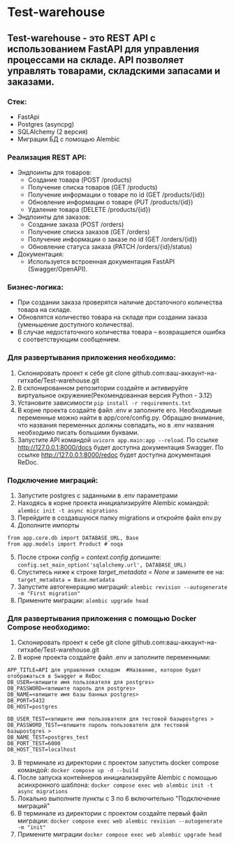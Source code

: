 # Test-warehouse
## Test-warehouse - это REST API с использованием FastAPI для управления процессами на складе. API позволяет управлять товарами, складскими запасами и заказами. ##
### Стек:
* FastApi
* Postgres (asyncpg)
* SQLAlchemy (2 версия)
* Миграции БД с помощью Alembic
### Реализация REST API:
* Эндпоинты для товаров:
  - Создание товара (POST /products)
  - Получение списка товаров (GET /products)
  - Получение информации о товаре по id (GET /products/{id})
  - Обновление информации о товаре (PUT /products/{id})
  - Удаление товара (DELETE /products/{id})
* Эндпоинты для заказов:
  - Создание заказа (POST /orders)
  - Получение списка заказов (GET /orders)
  - Получение информации о заказе по id (GET /orders/{id})
  - Обновление статуса заказа (PATCH /orders/{id}/status)
* Документация:
  - Используется встроенная документация FastAPI (Swagger/OpenAPI).
### Бизнес-логика:
* При создании заказа проверятся наличие достаточного количества товара на складе.
* Обновлятся количество товара на складе при создании заказа (уменьшение доступного количества).
* В случае недостаточного количества товара – возвращается ошибка с соответствующим сообщением.
### Для развертывания приложения необходимо:
1. Склонировать проект к себе git clone github.com:ваш-аккаунт-на-гитхабе/Test-warehouse.git
2. В склонированном репозитории создайте и активируйте виртуальное окружение(Рекомендованная версия Python - 3.12)
3. Установите зависимости ```pip install -r requirements.txt```
4. В корне проекта создайте файл .env и заполните его. Необходимые переменные можно найти в app/core/config.py. Обращаю внимание, что названия переменных должны совпадать, но в .env названия необходимо писать большими буквами.
5. Запустите API командой ```uvicorn app.main:app --reload```. По ссылке http://127.0.0.1:8000/docs будет доступна документация Swagger. По ссылке http://127.0.0.1:8000/redoc будет доступна документация ReDoc.
### Подключение миграций:
1. Запустите postgres с заданными в .env параметрами
2. Находясь в корне проекта инициализируйте Alembic командой:
```alembic init -t async migrations```
3. Перейдите в создавшуюся папку migrations и откройте файл env.py
5. Дополните импорты 
```
from app.core.db import DATABASE_URL, Base
from app.models import Product # noqa
```
5. После строки *config = context.config* допишите:
```config.set_main_option('sqlalchemy.url', DATABASE_URL)```
6. Спуститесь ниже к строке *target_metadata = None* и замените ее на:
```target_metadata = Base.metadata```
7. Запустите автогенерацию миграций:
```alembic revision --autogenerate -m "First migration"```
8. Примените миграции:
```alembic upgrade head ```
### Для развертывания приложения с помощью Docker Compose необходимо:
1. Склонировать проект к себе git clone github.com:ваш-аккаунт-на-гитхабе/Test-warehouse.git
2. В корне проекта создайте файл .env и заполните переменными:
```
APP_TITLE=API для управления складом  #Название, которое будет отображаться в Swagger и ReDoc
DB_USER=<впишите имя пользователя для postgres>
DB_PASSWORD=<впишите пароль для postgres>
DB_NAME=<впишите имя базы банных postgres>
DB_PORT=5432
DB_HOST=postgres

DB_USER_TEST=<впишите имя пользователя для тестовой базыpostgres >
DB_PASSWORD_TEST=<впишите пароль пользователя для тестовой базыpostgres >
DB_NAME_TEST=postgres_test
DB_PORT_TEST=6000
DB_HOST_TEST=localhost
```
3. В терминале из директории с проектом запустить docker compose командой:
```docker compose up -d --build```
4. После запуска контейнеров инициализируйте Alembic с помощью асинхронного шаблона:
```docker compose exec web alembic init -t async migrations```
5. Локально выполните пункты с 3 по 6 включительно "Подключение миграций"
6. В терминале из директории с проектом создайте первый файл миграции:
```docker compose exec web alembic revision --autogenerate -m "init"```
7. Примените миграции ```docker compose exec web alembic upgrade head```
